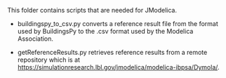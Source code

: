 This folder contains scripts that are needed for JModelica.

- buildingspy_to_csv.py converts a reference result file
  from the format used by BuildingsPy to the
  .csv format used by the Modelica Association.
  
- getReferenceResults.py retrieves reference results from 
  a remote repository which is at  
  https://simulationresearch.lbl.gov/jmodelica/modelica-ibpsa/Dymola/.


